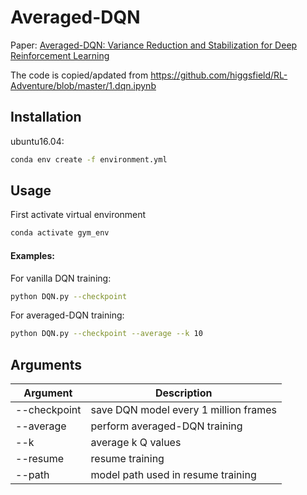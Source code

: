 # Averaged-DQN
Paper: [Averaged-DQN: Variance Reduction and Stabilization
for Deep Reinforcement Learning](https://arxiv.org/pdf/1611.01929.pdf)

The code is copied/apdated from https://github.com/higgsfield/RL-Adventure/blob/master/1.dqn.ipynb

## Installation

ubuntu16.04:
```sh
conda env create -f environment.yml
```
## Usage
First activate virtual environment
```sh
conda activate gym_env
```
#### Examples:
For vanilla DQN training:
```sh
python DQN.py --checkpoint 
```
For averaged-DQN training:
```sh
python DQN.py --checkpoint --average --k 10
```
## Arguments
| Argument      | Description   |
| ------------- | ------------- |
| --checkpoint  | save DQN model every 1 million frames  |
| --average     | perform averaged-DQN training  |
| --k           | average k Q values |
| --resume      | resume training |
| --path        | model path used in resume training |
